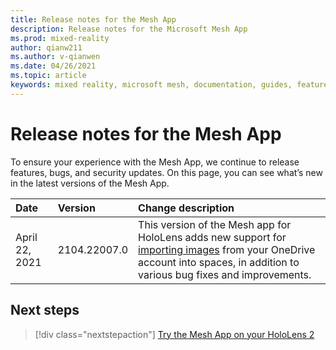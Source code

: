 ```yaml
---
title: Release notes for the Mesh App
description: Release notes for the Microsoft Mesh App
ms.prod: mixed-reality
author: qianw211
ms.author: v-qianwen
ms.date: 04/26/2021
ms.topic: article
keywords: mixed reality, microsoft mesh, documentation, guides, features, holograms, spaces
---
```


# Release notes for the Mesh App

To ensure your experience with the Mesh App, we continue to release features, bugs, and security updates.  On this page, you can see what’s new in the latest versions of the Mesh App.

| Date          | Version           | Change description  |
| :------------ |:-------------| :----------- |
| April 22, 2021  | 2104.22007.0 | This version of the Mesh app for HoloLens adds new support for [importing images](https://docs.microsoft.com/mesh/mesh-app/use-mesh#import-content) from your OneDrive account into spaces, in addition to various bug fixes and improvements. |

## Next steps

   > [!div class="nextstepaction"]
   > [Try the Mesh App on your HoloLens 2](index.md)